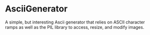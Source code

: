# AsciiGenerator
A simple, but interesting Ascii generator that relies on ASCII character ramps as well as the PIL library to access, resize, and modify images.
